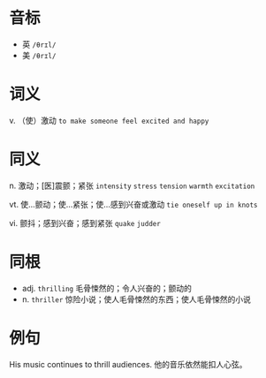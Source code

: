 # 音标

- 英 `/θrɪl/`
- 美 `/θrɪl/`

# 词义

v. （使）激动
`to make someone feel excited and happy`

# 同义

n. 激动；[医]震颤；紧张
`intensity` `stress` `tension` `warmth` `excitation`

vt. 使…颤动；使…紧张；使…感到兴奋或激动
`tie oneself up in knots`

vi. 颤抖；感到兴奋；感到紧张
`quake` `judder`

# 同根

- adj. `thrilling` 毛骨悚然的；令人兴奋的；颤动的
- n. `thriller` 惊险小说；使人毛骨悚然的东西；使人毛骨悚然的小说

# 例句

His music continues to thrill audiences.
他的音乐依然能扣人心弦。


